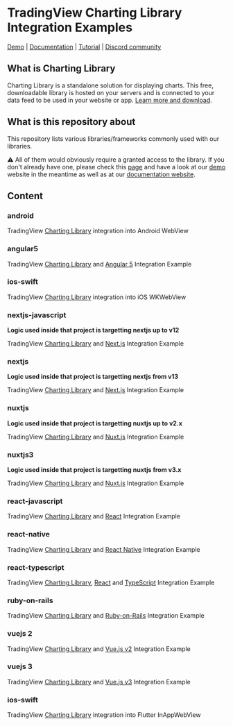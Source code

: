 # TradingView Charting Library Integration Examples

[Demo][demo-url] | [Documentation][doc-url] | [Tutorial][tutorial-url] | [Discord community][discord-url]

## What is Charting Library

Charting Library is a standalone solution for displaying charts. This free, downloadable library is hosted on your servers and is connected to your data feed to be used in your website or app. [Learn more and download][request-lib-url].

## What is this repository about
This repository lists various libraries/frameworks commonly used with our libraries.

⚠️ All of them would obviously require a granted access to the library.
If you don't already have one, please check this [page][request-lib-url] and have a look at our [demo][demo-url] website in the meantime as well as at our [documentation website][doc-url].

## Content

### android

TradingView [Charting Library](https://www.tradingview.com/HTML5-stock-forex-bitcoin-charting-library/) integration into Android WebView

### angular5

TradingView [Charting Library](https://www.tradingview.com/HTML5-stock-forex-bitcoin-charting-library/) and [Angular 5](https://angular.io/) Integration Example

### ios-swift

TradingView [Charting Library](https://www.tradingview.com/HTML5-stock-forex-bitcoin-charting-library/) integration into iOS WKWebView

### nextjs-javascript

**Logic used inside that project is targetting nextjs up to v12**

TradingView [Charting Library](https://www.tradingview.com/HTML5-stock-forex-bitcoin-charting-library/) and [Next.js](https://nextjs.org/) Integration Example

### nextjs

**Logic used inside that project is targetting nextjs from v13**

TradingView [Charting Library](https://www.tradingview.com/HTML5-stock-forex-bitcoin-charting-library/) and [Next.js](https://nextjs.org/) Integration Example

### nuxtjs

**Logic used inside that project is targetting nuxtjs up to v2.x**

TradingView [Charting Library](https://www.tradingview.com/HTML5-stock-forex-bitcoin-charting-library/) and [Nuxt.js](https://nuxtjs.org/) Integration Example

### nuxtjs3

**Logic used inside that project is targetting nuxtjs from v3.x**

TradingView [Charting Library](https://www.tradingview.com/HTML5-stock-forex-bitcoin-charting-library/) and [Nuxt.js](https://nuxtjs.org/) Integration Example

### react-javascript

TradingView [Charting Library](https://www.tradingview.com/HTML5-stock-forex-bitcoin-charting-library/) and [React](https://reactjs.org) Integration Example

### react-native

TradingView [Charting Library](https://www.tradingview.com/HTML5-stock-forex-bitcoin-charting-library/) and [React Native](https://facebook.github.io/react-native/) Integration Example

### react-typescript

TradingView [Charting Library](https://www.tradingview.com/HTML5-stock-forex-bitcoin-charting-library/), [React](https://reactjs.org) and [TypeScript](https://www.typescriptlang.org/) Integration Example

### ruby-on-rails

TradingView [Charting Library](https://www.tradingview.com/HTML5-stock-forex-bitcoin-charting-library/) and [Ruby-on-Rails](http://rubyonrails.org/) Integration Example

### vuejs 2

TradingView [Charting Library](https://www.tradingview.com/HTML5-stock-forex-bitcoin-charting-library/) and [Vue.js v2](https://vuejs.org/) Integration Example

### vuejs 3

TradingView [Charting Library](https://www.tradingview.com/HTML5-stock-forex-bitcoin-charting-library/) and [Vue.js v3](https://vuejs.org/) Integration Example

### ios-swift

TradingView [Charting Library](https://www.tradingview.com/HTML5-stock-forex-bitcoin-charting-library/) integration into Flutter InAppWebView

[demo-url]: https://trading-terminal.tradingview-widget.com/
[doc-url]: https://www.tradingview.com/charting-library-docs/
[tutorial-url]: https://github.com/tradingview/charting-library-tutorial
[discord-url]: https://discord.gg/UC7cGkvn4U
[request-lib-url]: https://www.tradingview.com/HTML5-stock-forex-bitcoin-charting-library/

